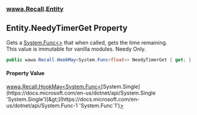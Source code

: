 ### [wawa.Recall](wawa.Recall.md 'wawa.Recall').[Entity](Entity.md 'wawa.Recall.Entity')

## Entity.NeedyTimerGet Property

Gets a [System.Func&lt;&gt;](https://docs.microsoft.com/en-us/dotnet/api/System.Func-1 'System.Func`1') that when called, gets the time remaining.  
This value is immutable for vanilla modules. Needy Only.

```csharp
public wawa.Recall.HookMay<System.Func<float>> NeedyTimerGet { get; }
```

#### Property Value
[wawa.Recall.HookMay&lt;](HookMay{T}.md 'wawa.Recall.HookMay<T>')[System.Func&lt;](https://docs.microsoft.com/en-us/dotnet/api/System.Func-1 'System.Func`1')[System.Single](https://docs.microsoft.com/en-us/dotnet/api/System.Single 'System.Single')[&gt;](https://docs.microsoft.com/en-us/dotnet/api/System.Func-1 'System.Func`1')[&gt;](HookMay{T}.md 'wawa.Recall.HookMay<T>')